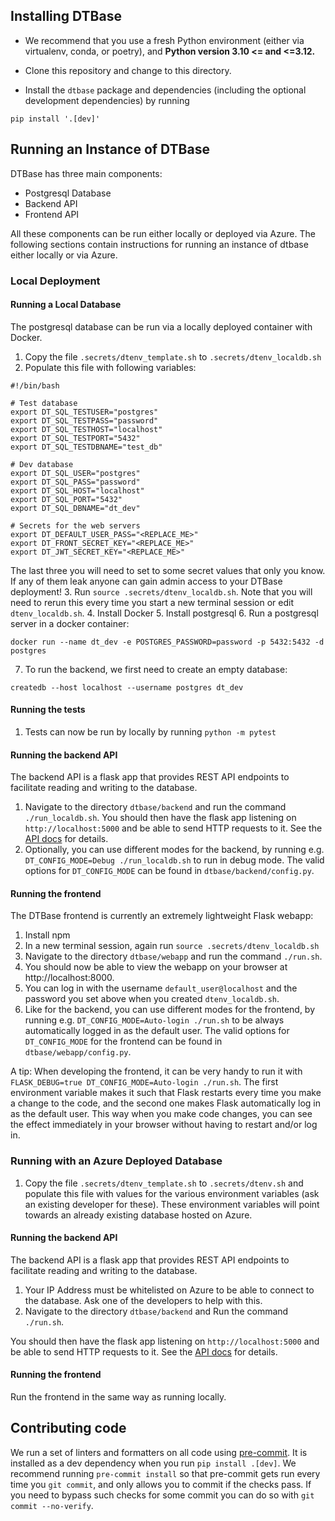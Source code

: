 ## Installing DTBase

* We recommend that you use a fresh Python environment (either via virtualenv, conda, or poetry), and **Python version 3.10 <= and <=3.12.**

* Clone this repository and change to this directory.
* Install the `dtbase` package and dependencies (including the optional development dependencies) by running
```
pip install '.[dev]'
```

## Running an Instance of DTBase

DTBase has three main components:

- Postgresql Database
- Backend API
- Frontend API

All these components can be run either locally or deployed via Azure. The following sections contain instructions for running an instance of dtbase either locally or via Azure.

### Local Deployment

#### Running a Local Database

The postgresql database can be run via a locally deployed container with Docker.

1. Copy the file `.secrets/dtenv_template.sh` to `.secrets/dtenv_localdb.sh`
2. Populate this file with following variables:

```
#!/bin/bash

# Test database
export DT_SQL_TESTUSER="postgres"
export DT_SQL_TESTPASS="password"
export DT_SQL_TESTHOST="localhost"
export DT_SQL_TESTPORT="5432"
export DT_SQL_TESTDBNAME="test_db"

# Dev database
export DT_SQL_USER="postgres"
export DT_SQL_PASS="password"
export DT_SQL_HOST="localhost"
export DT_SQL_PORT="5432"
export DT_SQL_DBNAME="dt_dev"

# Secrets for the web servers
export DT_DEFAULT_USER_PASS="<REPLACE_ME>"
export DT_FRONT_SECRET_KEY="<REPLACE_ME>"
export DT_JWT_SECRET_KEY="<REPLACE_ME>"
```
The last three you will need to set to some secret values that only you know.
If any of them leak anyone can gain admin access to your DTBase deployment!
3. Run `source .secrets/dtenv_localdb.sh`. Note that you will need to rerun this every time you start a new terminal session or edit `dtenv_localdb.sh`.
4. Install Docker
5. Install postgresql
6. Run a postgresql server in a docker container:

`docker run --name dt_dev -e POSTGRES_PASSWORD=password -p 5432:5432 -d postgres`

7. To run the backend, we first need to create an empty database:

`createdb --host localhost --username postgres dt_dev`

#### Running the tests

1. Tests can now be run by locally by running `python -m pytest`

#### Running the backend API

The backend API is a flask app that provides REST API endpoints to facilitate reading and writing to the database.
1. Navigate to the directory `dtbase/backend` and run the command `./run_localdb.sh`. You should then have the flask app listening on `http://localhost:5000` and be able to send HTTP requests to it.  See the [API docs](dtbase/backend/README.md) for details.
2. Optionally, you can use different modes for the backend, by running e.g.
   `DT_CONFIG_MODE=Debug ./run_localdb.sh` to run in debug mode. The valid
   options for `DT_CONFIG_MODE` can be found in `dtbase/backend/config.py`.

#### Running the frontend

The DTBase frontend is currently an extremely lightweight Flask webapp:
1. Install npm
2. In a new terminal session, again run `source .secrets/dtenv_localdb.sh`
3. Navigate to the directory `dtbase/webapp` and run the command `./run.sh`.
4. You should now be able to view the webapp on your browser at http://localhost:8000.
5. You can log in with the username `default_user@localhost` and the password you set above when you created `dtenv_localdb.sh`.
6. Like for the backend, you can use different modes for the frontend, by running e.g. `DT_CONFIG_MODE=Auto-login ./run.sh` to be always automatically logged in as the default user. The valid options for `DT_CONFIG_MODE` for the frontend can be found in `dtbase/webapp/config.py`.

A tip: When developing the frontend, it can be very handy to run it with `FLASK_DEBUG=true DT_CONFIG_MODE=Auto-login ./run.sh`.
The first environment variable makes it such that Flask restarts every time you make a change to the code, and the second one makes Flask automatically log in as the default user.
This way when you make code changes, you can see the effect immediately in your browser without having to restart and/or log in.

### Running with an Azure Deployed Database

1. Copy the file `.secrets/dtenv_template.sh` to `.secrets/dtenv.sh` and populate this file with values for the various environment variables (ask an existing developer for these). These environment variables will point towards an already existing database hosted on Azure.

#### Running the backend API

The backend API is a flask app that provides REST API endpoints to facilitate reading and writing to the database.

1. Your IP Address must be whitelisted on Azure to be able to connect to the database. Ask one of the developers to help with this.
2. Navigate to the directory `dtbase/backend` and Run the command `./run.sh`.

You should then have the flask app listening on `http://localhost:5000` and be able to send HTTP requests to it.  See the [API docs](dtbase/backend/README.md) for details.

#### Running the frontend

Run the frontend in the same way as running locally.

## Contributing code

We run a set of linters and formatters on all code using [pre-commit](https://pre-commit.com/).
It is installed as a dev dependency when you run `pip install .[dev]`.
We recommend running `pre-commit install` so that pre-commit gets run every time you `git commit`, and only allows you to commit if the checks pass.
If you need to bypass such checks for some commit you can do so with `git commit --no-verify`.
